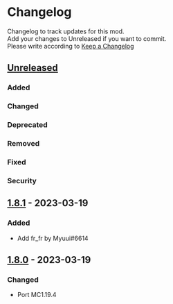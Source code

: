 # Changelog
Changelog to track updates for this mod.  
    Add your changes to Unreleased if you want to commit.  
    Please write according to [Keep a Changelog](https://keepachangelog.com/en/1.0.0/)

## [Unreleased]

### Added

### Changed

### Deprecated

### Removed

### Fixed

### Security

## [1.8.1] - 2023-03-19

### Added
- Add fr_fr by Myuui#6614

## [1.8.0] - 2023-03-19

### Changed
- Port MC1.19.4

[Unreleased]: https://github.com/MORIMORI0317/MemoryUsageScreen/compare/v1.8.1...HEAD
[1.8.1]: https://github.com/MORIMORI0317/MemoryUsageScreen/compare/v1.8.0...v1.8.1
[1.8.0]: https://github.com/MORIMORI0317/MemoryUsageScreen/commits/v1.8.0
